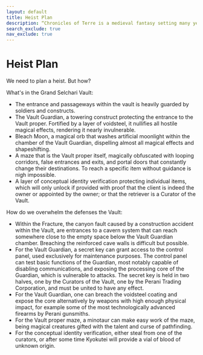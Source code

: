 ```yaml
---
layout: default
title: Heist Plan
description: “Chronicles of Terre is a medieval fantasy setting many years in the writing.”
search_exclude: true
nav_exclude: true
---
```


# Heist Plan

We need to plan a heist. But how?

What's in the Grand Selchari Vault:
- The entrance and passageways within the vault is heavily guarded by soldiers and constructs.
- The Vault Guardian, a towering construct protecting the entrance to the Vault proper. Fortified by a layer of voidsteel, it nullifies all hostile magical effects, rendering it nearly invulnerable.
- Bleach Moon, a magical orb that washes artificial moonlight within the chamber of the Vault Guardian, dispelling almost all magical effects and shapeshifting. 
- A maze that is the Vault proper itself, magically obfuscated with looping corridors, false entrances and exits, and portal doors that constantly change their destinations. To reach a specific item without guidance is nigh impossible.
- A layer of conceptual identity verification protecting individual items, which will only unlock if provided with proof that the client is indeed the owner or appointed by the owner; or that the retriever is a Curator of the Vault.



How do we overwhelm the defenses the Vault:
- Within the Fracture, the canyon fault caused by a construction accident within the Vault, are entrances to a cavern system that can reach somewhere close to the empty space below the Vault Guardian chamber. Breaching the reinforced cave walls is difficult but possible.
- For the Vault Guardian, a secret key can grant access to the control panel, used exclusively for maintenance purposes. The control panel can test basic functions of the Guardian, most notably capable of disabling communications, and exposing the processing core of the Guardian, which is vulnerable to attacks. The secret key is held in two halves, one by the Curators of the Vault, one by the Perani Trading Corporation, and must be united to have any effect.
- For the Vault Guardian, one can breach the voidsteel coating and expose the core alternatively by weapons with high enough physical impact, for example some of the most technologically advanced firearms by Perani gunsmiths. 
- For the Vault proper maze, a minotaur can make easy work of the maze, being magical creatures gifted with the talent and curse of pathfinding.
- For the conceptual identity verification, either steal from one of the curators, or after some time Kyokutei will provide a vial of blood of unknown origin.